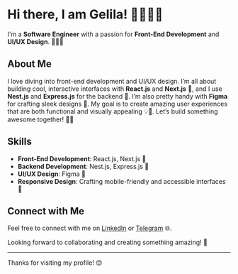 # Hi there, I am Gelila! 👩🏻‍💻👋

I'm a **Software Engineer** with a passion for **Front-End Development** and **UI/UX Design**. 👨‍💻✨

## About Me

I love diving into front-end development and UI/UX design. I’m all about building cool, interactive interfaces with **React.js** and **Next.js** 🚀, and I use **Nest.js** and **Express.js** for the backend 🔧. I’m also pretty handy with **Figma** for crafting sleek designs 🎨. My goal is to create amazing user experiences that are both functional and visually appealing 💡🌟. Let’s build something awesome together! 🌟🚀

## Skills

- **Front-End Development**: React.js, Next.js 🚀
- **Backend Development**: Nest.js, Express.js 🔧
- **UI/UX Design**: Figma 🎨
- **Responsive Design**: Crafting mobile-friendly and accessible interfaces 📱

## Connect with Me

Feel free to connect with me on [LinkedIn](https://www.linkedin.com/in/gelila-tefera-7a7006259/) or [Telegram](https://t.me/gelila575) 🌐.


Looking forward to collaborating and creating something amazing! 🚀

---

Thanks for visiting my profile! 😊

